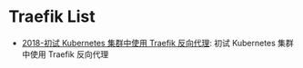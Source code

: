 # Traefik List

- [2018-初试 Kubernetes 集群中使用 Traefik 反向代理](https://blog.csdn.net/aixiaoyang168/article/details/78557739): 初试 Kubernetes 集群中使用 Traefik 反向代理